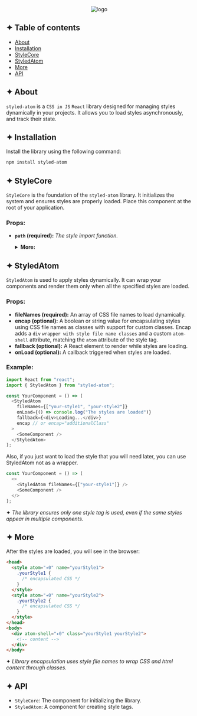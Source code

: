 <div align="center">
  <img src="https://drive.google.com/uc?export=view&id=1zaKS3ZOVpeVEY2xcwZmUhdYuRBGBzZRR" alt="logo"/>
</div>

## ✦ Table of contents

- [About](#-about)
- [Installation](#-installation)
- [StyleCore](#-stylecore)
- [StyledAtom](#-styledatom)
- [More](#-more)
- [API](#-api)

## ✦ About

`styled-atom` is a `CSS in JS` `React` library designed for managing styles dynamically in your projects.
It allows you to load styles asynchronously, and track their state.

## ✦ Installation

Install the library using the following command:

```bash
npm install styled-atom
```

## ✦ StyleCore

`StyleCore` is the foundation of the `styled-atom` library. It initializes the system and ensures styles are properly loaded. Place this component at the root of your application.

### Props:

- **`path` (required):** _The style import function._
    <details>
    <summary><strong>More:</strong></summary>
    <strong>‣ Type:</strong><br />
    fileName: string) => Promise<{<br />
      default: string;<br />
    }><br />
    <br />
    <strong>‣ Description:</strong> <em><br />
    A function that dynamically imports CSS files.</em><br />
    <br />
    <strong>‣ Example:</strong>

  ```typescript
  import React from "react";
  import { StyleCore } from "styled-atom";

  const App = () => (
    <>
      <StyleCore
        path={(name: string) => import(`../src/style/css/${name}.css`)}
      />
      <YourComponent />
    </>
  );
  ```

    </details>

## ✦ StyledAtom

`StyledAtom` is used to apply styles dynamically. It can wrap your components and render them only when all the specified styles are loaded.

### Props:

- **fileNames (required):** An array of CSS file names to load dynamically.
- **encap (optional):** A boolean or string value for encapsulating styles using CSS file names as classes with support for custom classes. Encap adds a `div` `wrapper with style file name classes` and a custom `atom-shell` attribute, matching the `atom` attribute of the style tag.
- **fallback (optional):** A React element to render while styles are loading.
- **onLoad (optional):** A callback triggered when styles are loaded.

### Example:

```javascript
import React from "react";
import { StyledAtom } from "styled-atom";

const YourComponent = () => (
  <StyledAtom
    fileNames={["your-style1", "your-style2"]}
    onLoad={() => console.log("The styles are loaded")}
    fallback={<div>Loading...</div>}
    encap // or encap="additionalClass"
  >
    <SomeComponent />
  </StyledAtom>
);
```

Also, if you just want to load the style that you will need later, you can use StyledAtom not as a wrapper.

```javascript
const YourComponent = () => (
  <>
    <StyledAtom fileNames={["your-style1"]} />
    <SomeComponent />
  </>
);
```

✦ _The library ensures only one style tag is used, even if the same styles appear in multiple components._

## ✦ More

After the styles are loaded, you will see in the browser:

```html
<head>
  <style atom="✦0" name="yourStyle1">
    .yourStyle1 {
      /* encapsulated CSS */
    }
  </style>
  <style atom="✦0" name="yourStyle2">
    .yourStyle2 {
      /* encapsulated CSS */
    }
  </style>
</head>
<body>
  <div atom-shell="✦0" class="yourStyle1 yourStyle2">
    <!-- content -->
  </div>
</body>
```

✦ _Library encapsulation uses style file names to wrap CSS and html content through classes._

## ✦ API

- `StyleCore`: The component for initializing the library.
- `StyledAtom`: A component for creating style tags.
